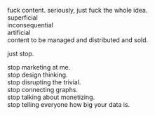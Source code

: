 fuck content. seriously, just fuck the whole idea.  
superficial  
inconsequential  
artificial    
content to be managed and distributed and sold.  
  
just stop.    
  
stop marketing at me.   
stop design thinking.  
stop disrupting the trivial.  
stop connecting graphs.  
stop talking about monetizing.  
stop telling everyone how big your data is.  


